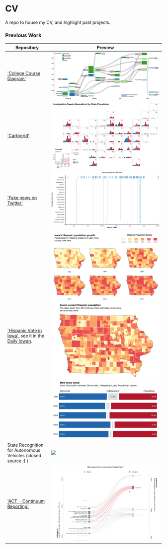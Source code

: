 # CV
A repo to house my CV, and highlight past projects.

### Previous Work

| Repository | Preview |
|---|---|
| ['College Course Diagram'](www.github.com/ryan-p-larson/college-sankey) | <img src="imgs/college.png"></img> |
| ['Cartogrid'](www.github.com/ryan-p-larson/gviz) | <img src="imgs/cartogrid.png"></img> |
| ['Fake news on Twitter'](www.github.com/ryan-p-larson/polititweets) | <img src="imgs/collusion-network-on-twitter.png"></img> |
| ['Hispanic Vote in Iowa'](www.github.com/ryan-p-larson/DI-Hisp), see it in the [Daily Iowan](http://daily-iowan.com/2016/11/02/el-voto/). | <img src="imgs/hispanicmultiples.png"></img> <img src="imgs/hispanicmap.png"></img> <img src="imgs/horizontal-bar.png"></img>|
| State Recognition for Autonomous Vehicles (closed source :[ ) | <img src="imgs/headpose-opencv.gif"></img> |
| ['ACT - Continuum Reporting'](www.github.com/ryan-p-larson/continuum-reporting) | <img src="imgs/sankey-network.png"></img> |
